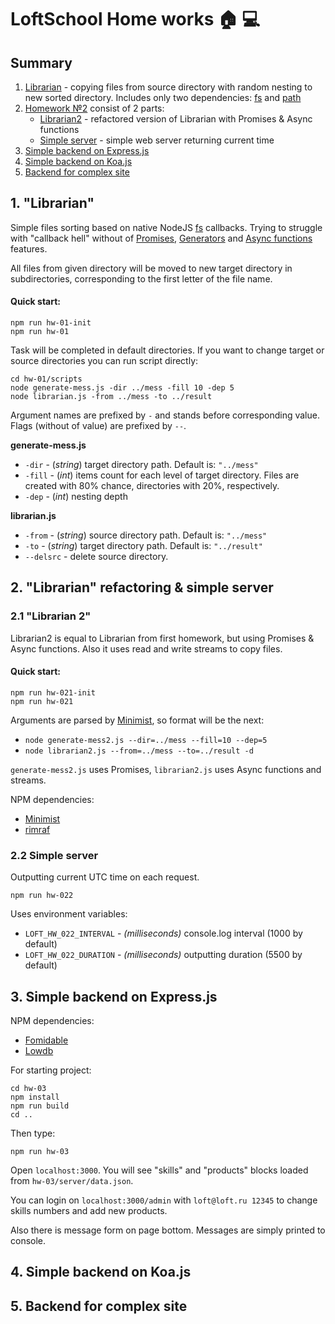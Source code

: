 # LoftSchool Home works :house: :computer:

## Summary

1. [Librarian](#1-librarian) - copying files from source directory with random nesting to new sorted directory. 
Includes only two dependencies: [fs](https://nodejs.org/api/fs.html) and [path](https://nodejs.org/api/path.html)
2. [Homework №2](#2-librarian-refactoring--simple-express-server) consist of 2 parts:
   * [Librarian2](#21-librarian2) - refactored version of Librarian with Promises & Async functions
   * [Simple server](#22-simple-server) - simple web server returning current time
3. [Simple backend on Express.js](#3-simple-backend-on-express-js)
4. [Simple backend on Koa.js](#4-simple-backend-on-koa-js)
5. [Backend for complex site](#5-backend-for-complex-site)

## 1. "Librarian"

Simple files sorting based on native NodeJS [fs](https://nodejs.org/api/fs.html) callbacks.
Trying to struggle with "callback hell" without of 
[Promises](https://developer.mozilla.org/ru/docs/Web/JavaScript/Reference/Global_Objects/Promise), 
[Generators](https://developer.mozilla.org/ru/docs/Web/JavaScript/Reference/Global_Objects/Generator) 
and [Async functions](https://developer.mozilla.org/en-US/docs/Web/JavaScript/Reference/Operators/async_function) features.

All files from given directory will be moved to new target directory 
in subdirectories, corresponding to the first letter of the file name.

#### Quick start:

```
npm run hw-01-init
npm run hw-01
```

Task will be completed in default directories.
If you want to change target or source directories you can run script directly:

```
cd hw-01/scripts
node generate-mess.js -dir ../mess -fill 10 -dep 5
node librarian.js -from ../mess -to ../result
```

Argument names are prefixed by `-` and stands before corresponding value. 
Flags (without of value) are prefixed by `--`.

__generate-mess.js__

* `-dir` - (_string_) target directory path. Default is: `"../mess"`
* `-fill` - (_int_) items count for each level of target directory. 
Files are created with 80% chance, directories with 20%, respectively.
* `-dep` - (_int_) nesting depth

__librarian.js__

* `-from` - (_string_) source directory path. Default is: `"../mess"`
* `-to` - (_string_) target directory path. Default is: `"../result"`
* `--delsrc` - delete source directory. 

## 2. "Librarian" refactoring & simple server

### 2.1 "Librarian 2"

Librarian2 is equal to Librarian from first homework, but using Promises & Async functions. 
Also it uses read and write streams to copy files. 

#### Quick start:

```
npm run hw-021-init
npm run hw-021
```

Arguments are parsed by [Minimist](https://www.npmjs.com/package/minimist), 
so format will be the next:

- `node generate-mess2.js --dir=../mess --fill=10 --dep=5`
- `node librarian2.js --from=../mess --to=../result -d`

`generate-mess2.js` uses Promises, `librarian2.js` uses Async functions and streams. 

NPM dependencies:

* [Minimist](https://www.npmjs.com/package/minimist)
* [rimraf](https://www.npmjs.com/package/rimraf)

### 2.2 Simple server

Outputting current UTC time on each request. 

`npm run hw-022`

Uses environment variables: 

* `LOFT_HW_022_INTERVAL` - _(milliseconds)_ console.log interval (1000 by default)
* `LOFT_HW_022_DURATION` - _(milliseconds)_ outputting duration (5500 by default)

## 3. Simple backend on Express.js

NPM dependencies:

* [Fomidable](https://www.npmjs.com/package/formidable)
* [Lowdb](https://www.npmjs.com/package/lowdb)

For starting project:

```
cd hw-03
npm install
npm run build
cd ..
```

Then type:

```
npm run hw-03
```

Open `localhost:3000`. You will see "skills" and "products" 
blocks loaded from `hw-03/server/data.json`.

You can login on `localhost:3000/admin` with `loft@loft.ru 12345` 
to change skills numbers and add new products.

Also there is message form on page bottom. Messages are simply printed to console.

## 4. Simple backend on Koa.js

## 5. Backend for complex site
